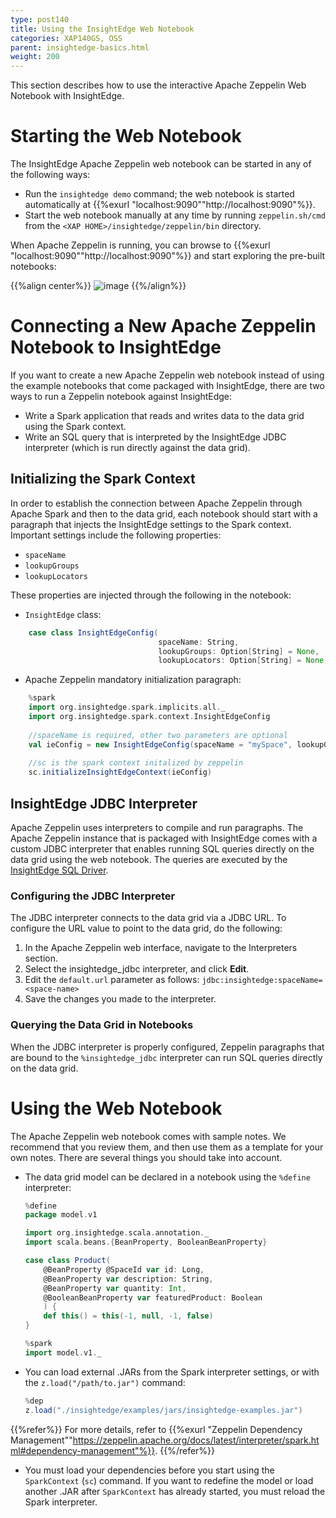 ```yaml
---
type: post140
title: Using the InsightEdge Web Notebook
categories: XAP140GS, OSS
parent: insightedge-basics.html
weight: 200
---
```


This section describes how to use the interactive Apache Zeppelin Web Notebook with InsightEdge.

# Starting the Web Notebook

The InsightEdge Apache Zeppelin web notebook can be started in any of the following ways:

* Run the `insightedge demo` command; the web notebook is started automatically at {{%exurl "localhost:9090""http://localhost:9090"%}}. 
* Start the web notebook manually at any time by running `zeppelin.sh/cmd` from the `<XAP HOME>/insightedge/zeppelin/bin` directory.

When Apache Zeppelin is running, you can browse to {{%exurl "localhost:9090""http://localhost:9090"%}} and start exploring the pre-built notebooks:

{{%align center%}}
![image](/attachment_files/Zeppelin_examples_100.png)
{{%/align%}}

# Connecting a New Apache Zeppelin Notebook to InsightEdge

If you want to create a new Apache Zeppelin web notebook instead of using the example notebooks that come packaged with InsightEdge, there are two ways to run a Zeppelin notebook against InsightEdge:

- Write a Spark application that reads and writes data to the data grid using the Spark context.
- Write an SQL query that is interpreted by the InsightEdge JDBC interpreter (which is run directly against the data grid).

## Initializing the Spark Context

In order to establish the connection between Apache Zeppelin through Apache Spark and then to the data grid, each notebook should start with a paragraph that injects the InsightEdge settings to the Spark context. Important settings include the following properties:

* `spaceName`
* `lookupGroups`
* `lookupLocators`

These properties are injected through the following in the notebook:

- `InsightEdge` class:

```scala
    case class InsightEdgeConfig(
                                 spaceName: String,
                                 lookupGroups: Option[String] = None,
                                 lookupLocators: Option[String] = None)
```

- Apache Zeppelin mandatory initialization paragraph:

```scala
    %spark
    import org.insightedge.spark.implicits.all._
    import org.insightedge.spark.context.InsightEdgeConfig
    
    //spaceName is required, other two parameters are optional
    val ieConfig = new InsightEdgeConfig(spaceName = "mySpace", lookupGroups = None, lookupLocators = None)
    
    //sc is the spark context initalized by zeppelin
    sc.initializeInsightEdgeContext(ieConfig)
```
## InsightEdge JDBC Interpreter

Apache Zeppelin uses interpreters to compile and run paragraphs. The Apache Zeppelin instance that is packaged with InsightEdge comes with a custom JDBC interpreter that enables running SQL queries directly on the data grid using the web notebook.  The queries are executed by the [InsightEdge SQL Driver](../dev-java/sql-query-intro.html).   

### Configuring the JDBC Interpreter

The JDBC interpreter connects to the data grid via a JDBC URL. To configure the URL value to point to the data grid, do the following:

1. In the Apache Zeppelin web interface, navigate to the Interpreters section.
1. Select the insightedge_jdbc interpreter, and click **Edit**.
1. Edit the `default.url` parameter as follows: `jdbc:insightedge:spaceName=<space-name>`
1. Save the changes you made to the interpreter.

### Querying the Data Grid in Notebooks

When the JDBC interpreter is properly configured, Zeppelin paragraphs that are bound to the `%insightedge_jdbc` interpreter can run SQL queries directly on the data grid.

# Using the Web Notebook

The Apache Zeppelin web notebook comes with sample notes. We recommend that you review them, and then use them as a template for your own notes. There are several things you should take into account.

* The data grid model can be declared in a notebook using the `%define` interpreter:

	```scala
	%define
	package model.v1

	import org.insightedge.scala.annotation._
	import scala.beans.{BeanProperty, BooleanBeanProperty}

	case class Product(
		@BeanProperty @SpaceId var id: Long,
		@BeanProperty var description: String,
		@BeanProperty var quantity: Int,
		@BooleanBeanProperty var featuredProduct: Boolean
		) {
		def this() = this(-1, null, -1, false)
	}
	```

	```scala
	%spark
	import model.v1._
	```

* You can load external .JARs from the Spark interpreter settings, or with the `z.load("/path/to.jar")` command:

	```scala
	%dep
	z.load("./insightedge/examples/jars/insightedge-examples.jar")
	```

 {{%refer%}}
 For more details, refer to {{%exurl "Zeppelin Dependency Management""https://zeppelin.apache.org/docs/latest/interpreter/spark.html#dependency-management"%}}.
 {{%/refer%}}

* You must load your dependencies before you start using the `SparkContext` (`sc`) command. If you want to redefine the model or load another .JAR after `SparkContext` has already started, you must reload the Spark interpreter.
